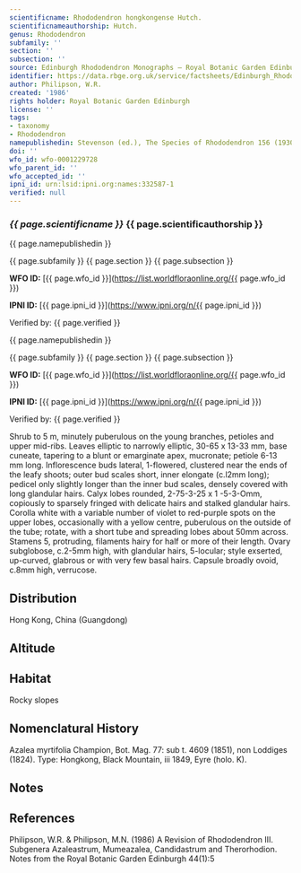 ```yaml
---
scientificname: Rhododendron hongkongense Hutch.
scientificnameauthorship: Hutch.
genus: Rhododendron
subfamily: ''
section: ''
subsection: ''
source: Edinburgh Rhododendron Monographs – Royal Botanic Garden Edinburgh
identifier: https://data.rbge.org.uk/service/factsheets/Edinburgh_Rhododendron_Monographs.xhtml
author: Philipson, W.R.
created: '1986'
rights holder: Royal Botanic Garden Edinburgh
license: ''
tags:
- taxonomy
- Rhododendron
namepublishedin: Stevenson (ed.), The Species of Rhododendron 156 (1930).
doi: ''
wfo_id: wfo-0001229728
wfo_parent_id: ''
wfo_accepted_id: ''
ipni_id: urn:lsid:ipni.org:names:332587-1
verified: null
---
```

### _{{ page.scientificname }}_ {{ page.scientificauthorship }}
 {{ page.namepublishedin }}

{{ page.subfamily }} {{ page.section }} {{ page.subsection }}

**WFO ID:** [{{ page.wfo_id }}](https://list.worldfloraonline.org/{{ page.wfo_id }})

**IPNI ID:** [{{ page.ipni_id }}](https://www.ipni.org/n/{{ page.ipni_id }})

Verified by: {{ page.verified }}

 {{ page.namepublishedin }}

{{ page.subfamily }} {{ page.section }} {{ page.subsection }}

**WFO ID:** [{{ page.wfo_id }}](https://list.worldfloraonline.org/{{ page.wfo_id }})

**IPNI ID:** [{{ page.ipni_id }}](https://www.ipni.org/n/{{ page.ipni_id }})

Verified by: {{ page.verified }}



Shrub to 5 m, minutely puberulous on the young branches, petioles and upper mid-ribs. Leaves elliptic to narrowly elliptic, 30-65 x 13-33 mm, base cuneate, tapering to a blunt or emarginate apex, mucronate; petiole 6-13 mm long. Inflorescence buds lateral, 1-flowered, clustered near the ends of the leafy shoots; outer bud scales short, inner elongate (c.l2mm long); pedicel only slightly longer than the inner bud scales, densely covered with long glandular hairs. Calyx lobes rounded, 2-75-3-25 x 1 -5-3-Omm, copiously to sparsely fringed with delicate hairs and stalked glandular hairs. Corolla white with a variable number of violet to red-purple spots on the upper lobes, occasionally with a yellow centre, puberulous on the outside of the tube; rotate, with a short tube and spreading lobes about 50mm across. Stamens 5, protruding, filaments hairy for half or more of their length. Ovary subglobose, c.2-5mm high, with glandular hairs, 5-locular; style exserted, up-curved, glabrous or with very few basal hairs. Capsule broadly ovoid, c.8mm high, verrucose.

## Distribution
Hong Kong, China (Guangdong)

## Altitude


## Habitat
Rocky slopes

## Nomenclatural History
Azalea myrtifolia Champion, Bot. Mag. 77: sub t. 4609 (1851), non Loddiges (1824). Type: Hongkong, Black Mountain, iii 1849, Eyre (holo. K).
                       
## Notes


## References

Philipson, W.R. & Philipson, M.N. (1986) A Revision of Rhododendron III. Subgenera Azaleastrum, Mumeazalea, Candidastrum and Therorhodion. Notes from the Royal Botanic Garden Edinburgh 44(1):5
